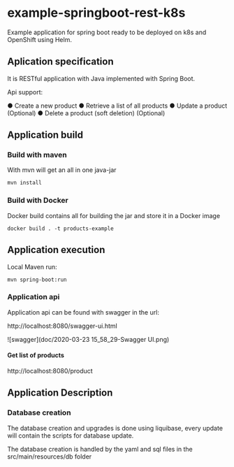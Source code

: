 # example-springboot-rest-k8s

Example application for spring boot ready to be deployed on k8s and OpenShift using Helm.


## Aplication specification

It is RESTful application with Java implemented with Spring Boot.

Api support:

● Create a new product
● Retrieve a list of all products
● Update a product (Optional)
● Delete a product (soft deletion) (Optional)

## Application build

### Build with maven

With mvn will get an all in one java-jar

```
mvn install
```

### Build with Docker

Docker build contains all for building the jar and store it in a Docker image

```
docker build . -t products-example
```

## Application execution

Local Maven run:

```
mvn spring-boot:run
```

### Application api

Application api can be found with swagger in the url:


http://localhost:8080/swagger-ui.html

![swagger](doc/2020-03-23 15_58_29-Swagger UI.png)

#### Get list of products
http://localhost:8080/product

## Application Description

### Database creation

The database creation and upgrades is done using liquibase, every update will contain the scripts for database update.

The database creation is handled by the yaml and sql files in the src/main/resources/db folder
